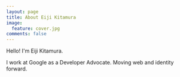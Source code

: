 ```yaml
---
layout: page
title: About Eiji Kitamura
image:
  feature: cover.jpg
comments: false
---
```


Hello! I'm Eiji Kitamura.

I work at Google as a Developer Advocate.
Moving web and identity forward.
